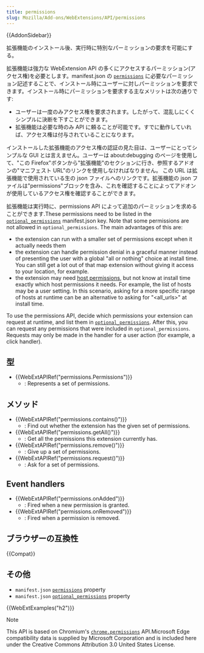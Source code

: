 ```yaml
---
title: permissions
slug: Mozilla/Add-ons/WebExtensions/API/permissions
---
```


{{AddonSidebar}}

拡張機能のインストール後、実行時に特別なパーミッションの要求を可能にする。

拡張機能は強力な WebExtension API の多くにアクセスするパーミッション(アクセス権)を必要とします。manifest.json の [`permissions`](/ja/docs/Mozilla/Add-ons/WebExtensions/manifest.json/permissions) に必要なパーミッション記述することで、インストール時にユーザーに対しパーミッションを要求できます。インストール時にパーミッションを要求する主なメリットは次の通りです:

- ユーザーは一度のみアクセス権を要求されます。したがって、混乱しにくくシンプルに決断を下すことができます。
- 拡張機能は必要な時のみ API に頼ることが可能です。すでに動作していれば、アクセス権は付与されていることになります。

インストールした拡張機能のアクセス権の認証の見た目は、ユーザーにとってシンプルな GUI とは言えません。ユーザーは about:debugging のページを使用して、"この Firefox"ボタンから"拡張機能"のセクションに行き、参照するアドオンの"マニフェスト URL"のリンクを使用しなければなりません。 この URL は拡張機能で使用されている生の json ファイルへのリンクです。拡張機能の json ファイルは"permissions"ブロックを含み、これを確認することによってアドオンが使用しているアクセス権を確認することができます。

拡張機能は実行時に、permissions API によって追加のパーミッションを求めることができます.These permissions need to be listed in the [`optional_permissions`](/ja/docs/Mozilla/Add-ons/WebExtensions/manifest.json/optional_permissions) manifest.json key. Note that some permissions are not allowed in `optional_permissions`. The main advantages of this are:

- the extension can run with a smaller set of permissions except when it actually needs them
- the extension can handle permission denial in a graceful manner instead of presenting the user with a global "all or nothing" choice at install time. You can still get a lot out of that map extension without giving it access to your location, for example.
- the extension may need [host permissions](/ja/Add-ons/WebExtensions/manifest.json/permissions#Host_permissions), but not know at install time exactly which host permissions it needs. For example, the list of hosts may be a user setting. In this scenario, asking for a more specific range of hosts at runtime can be an alternative to asking for "\<all_urls>" at install time.

To use the permissions API, decide which permissions your extension can request at runtime, and list them in [`optional_permissions`](/ja/docs/Mozilla/Add-ons/WebExtensions/manifest.json/optional_permissions). After this, you can request any permissions that were included in `optional_permissions`. Requests may only be made in the handler for a user action (for example, a click handler).

## 型

- {{WebExtAPIRef("permissions.Permissions")}}
  - : Represents a set of permissions.

## メソッド

- {{WebExtAPIRef("permissions.contains()")}}
  - : Find out whether the extension has the given set of permissions.
- {{WebExtAPIRef("permissions.getAll()")}}
  - : Get all the permissions this extension currently has.
- {{WebExtAPIRef("permissions.remove()")}}
  - : Give up a set of permissions.
- {{WebExtAPIRef("permissions.request()")}}
  - : Ask for a set of permissions.

## Event handlers

- {{WebExtAPIRef("permissions.onAdded")}}
  - : Fired when a new permission is granted.
- {{WebExtAPIRef("permissions.onRemoved")}}
  - : Fired when a permission is removed.

## ブラウザーの互換性

{{Compat}}

## その他

- `manifest.json` [`permissions`](/ja/docs/Mozilla/Add-ons/WebExtensions/manifest.json/permissions) property
- `manifest.json` [`optional_permissions`](/ja/docs/Mozilla/Add-ons/WebExtensions/manifest.json/optional_permissions) property

{{WebExtExamples("h2")}}

> [!NOTE]
> This API is based on Chromium's [`chrome.permissions`](https://developer.chrome.com/docs/extensions/reference/api/permissions?hl=ja) API.Microsoft Edge compatibility data is supplied by Microsoft Corporation and is included here under the Creative Commons Attribution 3.0 United States License.
